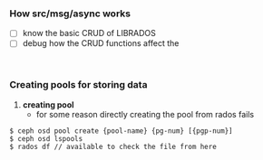 ### How src/msg/async works
  - [ ] know the basic CRUD of LIBRADOS
  - [ ] debug how the CRUD functions affect the  

<br>

### Creating pools for storing data
  1. **creating pool**
      -  for some reason directly creating the pool from rados fails

```
$ ceph osd pool create {pool-name} {pg-num} [{pgp-num}]
$ ceph osd lspools
$ rados df // available to check the file from here
```
